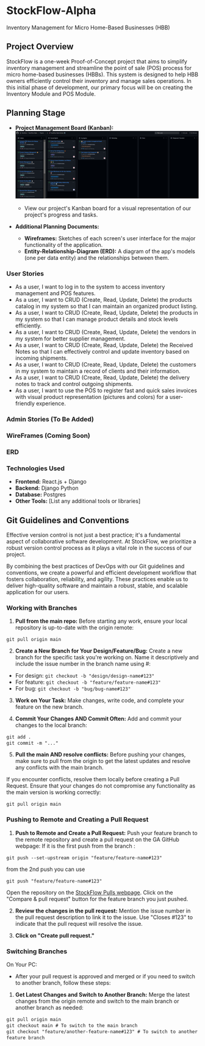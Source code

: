 # StockFlow-Alpha
Inventory Management for Micro Home-Based Businesses (HBB)

## Project Overview
StockFlow is a one-week Proof-of-Concept project that aims to simplify inventory management and streamline the point of sale (POS) process for micro home-based businesses (HBBs). This system is designed to help HBB owners efficiently control their inventory and manage sales operations. In this initial phase of development, our primary focus will be on creating the Inventory Module and POS Module.

## Planning Stage

- **Project Management Board (Kanban):**
  ![Kanban Board](Documentation/Images/Kanban.png)
  - View our project's Kanban board for a visual representation of our project's progress and tasks.
  
- **Additional Planning Documents:**
  - **Wireframes:** Sketches of each screen's user interface for the major functionality of the application.
  - **Entity-Relationship-Diagram (ERD):** A diagram of the app's models (one per data entity) and the relationships between them.

### User Stories
- As a user, I want to log in to the system to access inventory management and POS features.
- As a user, I want to CRUD (Create, Read, Update, Delete) the products catalog in my system so that I can maintain an organized product listing.
- As a user, I want to CRUD (Create, Read, Update, Delete) the products in my system so that I can manage product details and stock levels efficiently.
- As a user, I want to CRUD (Create, Read, Update, Delete) the vendors in my system for better supplier management.
- As a user, I want to CRUD (Create, Read, Update, Delete) the Received Notes so that I can effectively control and update inventory based on incoming shipments.
- As a user, I want to CRUD (Create, Read, Update, Delete) the customers in my system to maintain a record of clients and their information.
- As a user, I want to CRUD (Create, Read, Update, Delete) the delivery notes to track and control outgoing shipments.
- As a user, I want to use the POS to register fast and quick sales invoices with visual product representation (pictures and colors) for a user-friendly experience.

### Admin Stories (To Be Added)

### WireFrames (Coming Soon)

### ERD

### Technologies Used

- **Frontend:** React.js + Django
- **Backend:** Django Python
- **Database:** Postgres
- **Other Tools:** [List any additional tools or libraries]


## Git Guidelines and Conventions

Effective version control is not just a best practice; it's a fundamental aspect of collaborative software development. At StockFlow, we prioritize a robust version control process as it plays a vital role in the success of our project.

By combining the best practices of DevOps with our Git guidelines and conventions, we create a powerful and efficient development workflow that fosters collaboration, reliability, and agility. These practices enable us to deliver high-quality software and maintain a robust, stable, and scalable application for our users.

### Working with Branches

1. **Pull from the main repo:** Before starting any work, ensure your local repository is up-to-date with the origin remote:
```
git pull origin main
```

2. **Create a New Branch for Your Design/Feature/Bug:** Create a new branch for the specific task you're working on. Name it descriptively and include the issue number in the branch name using #:
- For design: `git checkout -b "design/design-name#123"`
- For feature: `git checkout -b "feature/feature-name#123"`
- For bug: `git checkout -b "bug/bug-name#123"`

3. **Work on Your Task:** Make changes, write code, and complete your feature on the new branch.

4. **Commit Your Changes AND Commit Often:** Add and commit your changes to the local branch:
```
git add .
git commit -m "..."
```

5. **Pull the main AND resolve conflicts:** Before pushing your changes, make sure to pull from the origin to get the latest updates and resolve any conflicts with the main branch.

If you encounter conflicts, resolve them locally before creating a Pull Request. Ensure that your changes do not compromise any functionality as the main version is working correctly:
```
git pull origin main
```

### Pushing to Remote and Creating a Pull Request

1. **Push to Remote and Create a Pull Request:** Push your feature branch to the remote repository and create a pull request on the GA GitHub webpage:
If it is the first push from the branch : 
```
git push --set-upstream origin "feature/feature-name#123"
```
from the 2nd push you can use
```
git push "feature/feature-name#123"
```

Open the repository on the [StockFlow Pulls webpage](https://git.generalassemb.ly/StockFlow/StockFlow-Alpha/pulls). Click on the "Compare & pull request" button for the feature branch you just pushed.

2. **Review the changes in the pull request:** Mention the issue number in the pull request description to link it to the issue. Use "Closes #123" to indicate that the pull request will resolve the issue.

3. **Click on "Create pull request."**

### Switching Branches

On Your PC:

- After your pull request is approved and merged or if you need to switch to another branch, follow these steps:

1. **Get Latest Changes and Switch to Another Branch:** Merge the latest changes from the origin remote and switch to the main branch or another branch as needed:
```
git pull origin main
git checkout main # To switch to the main branch
git checkout "feature/another-feature-name#123" # To switch to another feature branch
```